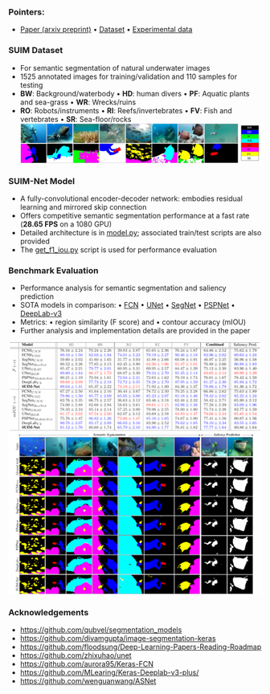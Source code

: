 ### Pointers: 
- [Paper (arxiv preprint)](https://arxiv.org/pdf/2004.01241.pdf)  • [Dataset](http://irvlab.cs.umn.edu/resources/suim-dataset)  • [Experimental data](https://drive.google.com/drive/folders/1-ZGptUKC-yNFGxvOp207077_-Sf-VPOg?usp=sharing)

### SUIM Dataset
- For semantic segmentation of natural underwater images
- 1525 annotated images for training/validation and 110 samples for testing
- **BW**: Background/waterbody • **HD**: human divers • **PF**: Aquatic plants and sea-grass • **WR**: Wrecks/ruins
- **RO**: Robots/instruments   • **RI**: Reefs/invertebrates • **FV**: Fish and vertebrates • **SR**: Sea-floor/rocks
![det-data](/data/samples.jpg)


### SUIM-Net Model
- A fully-convolutional encoder-decoder network: embodies residual learning and mirrored skip connection
- Offers competitive semantic segmentation performance at a fast rate (**28.65 FPS** on a 1080 GPU) 
- Detailed architecture is in [model.py](model.py); associated train/test scripts are also provided
- The [get_f1_iou.py](get_f1_iou.py) script is used for performance evaluation 


### Benchmark Evaluation
- Performance analysis for semantic segmentation and saliency prediction
- SOTA models in comparison: • [FCN](https://www.cv-foundation.org/openaccess/content_cvpr_2015/papers/Long_Fully_Convolutional_Networks_2015_CVPR_paper.pdf) • [UNet](https://arxiv.org/pdf/1505.04597.pdf) • [SegNet](https://arxiv.org/pdf/1505.07293.pdf) • [PSPNet](http://openaccess.thecvf.com/content_cvpr_2017/papers/Zhao_Pyramid_Scene_Parsing_CVPR_2017_paper.pdf) • [DeepLab-v3](https://arxiv.org/pdf/1706.05587.pdf) 
- Metrics: • region similarity (F score) and • contour accuracy (mIOU)
- Further analysis and implementation details are provided in the paper

![det-data](/data/quan.png)
![det-data](/data/qual.png)


### Acknowledgements
- https://github.com/qubvel/segmentation_models
- https://github.com/divamgupta/image-segmentation-keras
- https://github.com/floodsung/Deep-Learning-Papers-Reading-Roadmap
- https://github.com/zhixuhao/unet
- https://github.com/aurora95/Keras-FCN
- https://github.com/MLearing/Keras-Deeplab-v3-plus/
- https://github.com/wenguanwang/ASNet

